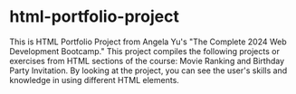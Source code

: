 # html-portfolio-project
This is HTML Portfolio Project from Angela Yu's "The Complete 2024 Web Development Bootcamp." This project compiles the following projects or exercises from HTML sections of the course:  Movie Ranking and Birthday Party Invitation. By looking at the project, you can see the user's skills and knowledge in using different HTML elements.
